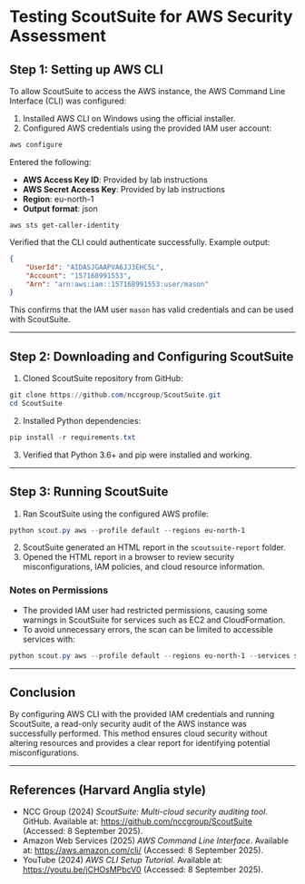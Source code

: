 # **Testing ScoutSuite for AWS Security Assessment**


## **Step 1: Setting up AWS CLI**
To allow ScoutSuite to access the AWS instance, the AWS Command Line Interface (CLI) was configured:

1. Installed AWS CLI on Windows using the official installer.
2. Configured AWS credentials using the provided IAM user account:

```powershell
aws configure
```
Entered the following:
- **AWS Access Key ID**: Provided by lab instructions
- **AWS Secret Access Key**: Provided by lab instructions
- **Region**: eu-north-1
- **Output format**: json
```
aws sts get-caller-identity
```
Verified that the CLI could authenticate successfully. Example output:
```json
{
    "UserId": "AIDASJGAAPVA6JJ3EHC5L",
    "Account": "157168991553",
    "Arn": "arn:aws:iam::157168991553:user/mason"
}
```
This confirms that the IAM user `mason` has valid credentials and can be used with ScoutSuite.

---

## **Step 2: Downloading and Configuring ScoutSuite**
1. Cloned ScoutSuite repository from GitHub:
```powershell
git clone https://github.com/nccgroup/ScoutSuite.git
cd ScoutSuite
```
2. Installed Python dependencies:
```powershell
pip install -r requirements.txt
```
3. Verified that Python 3.6+ and pip were installed and working.

---

## **Step 3: Running ScoutSuite**
1. Ran ScoutSuite using the configured AWS profile:
```powershell
python scout.py aws --profile default --regions eu-north-1
```
2. ScoutSuite generated an HTML report in the `scoutsuite-report` folder.
3. Opened the HTML report in a browser to review security misconfigurations, IAM policies, and cloud resource information.

### **Notes on Permissions**
- The provided IAM user had restricted permissions, causing some warnings in ScoutSuite for services such as EC2 and CloudFormation.
- To avoid unnecessary errors, the scan can be limited to accessible services with:
```powershell
python scout.py aws --profile default --regions eu-north-1 --services s3 --services iam --services ses --services sns --services sqs --services vpc
```

---

## **Conclusion**
By configuring AWS CLI with the provided IAM credentials and running ScoutSuite, a read-only security audit of the AWS instance was successfully performed. This method ensures cloud security without altering resources and provides a clear report for identifying potential misconfigurations.

---

## **References (Harvard Anglia style)**
- NCC Group (2024) *ScoutSuite: Multi-cloud security auditing tool*. GitHub. Available at: https://github.com/nccgroup/ScoutSuite (Accessed: 8 September 2025).
- Amazon Web Services (2025) *AWS Command Line Interface*. Available at: https://aws.amazon.com/cli/ (Accessed: 8 September 2025).
- YouTube (2024) *AWS CLI Setup Tutorial*. Available at: https://youtu.be/jCHOsMPbcV0 (Accessed: 8 September 2025).

